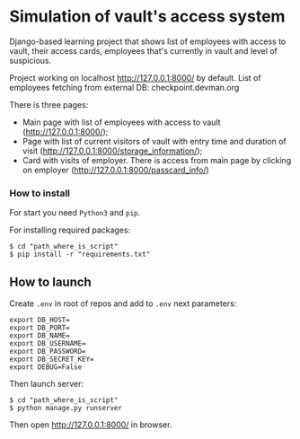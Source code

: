# Simulation of vault's access system

Django-based learning project that shows list of employees with access to vault, their access cards, employees that's currently in vault and level of suspicious.

Project working on localhost http://127.0.0.1:8000/ by default. List of employees fetching from external DB: checkpoint.devman.org

There is three pages:
- Main page with list of employees with access to vault (http://127.0.0.1:8000/);
- Page with list of current visitors of vault with entry time and duration of visit (http://127.0.0.1:8000/storage_information/);
- Card with visits of employer. There is access from main page by clicking on employer (http://127.0.0.1:8000/passcard_info/)


### How to install
For start you need `Python3` and `pip`.

For installing required packages:
```shell
$ cd "path_where_is_script"
$ pip install -r "requirements.txt"
```

## How to launch
Create `.env` in root of repos and add to `.env` next parameters:
```text
export DB_HOST=
export DB_PORT=
export DB_NAME=
export DB_USERNAME=
export DB_PASSWORD=
export DB_SECRET_KEY=
export DEBUG=False
```

Then launch server:
```shell
$ cd "path_where_is_script"
$ python manage.py runserver
```

Then open http://127.0.0.1:8000/ in browser.
